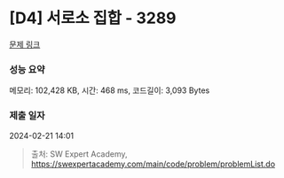 # [D4] 서로소 집합 - 3289 

[문제 링크](https://swexpertacademy.com/main/code/problem/problemDetail.do?contestProbId=AWBJKA6qr2oDFAWr) 

### 성능 요약

메모리: 102,428 KB, 시간: 468 ms, 코드길이: 3,093 Bytes

### 제출 일자

2024-02-21 14:01



> 출처: SW Expert Academy, https://swexpertacademy.com/main/code/problem/problemList.do